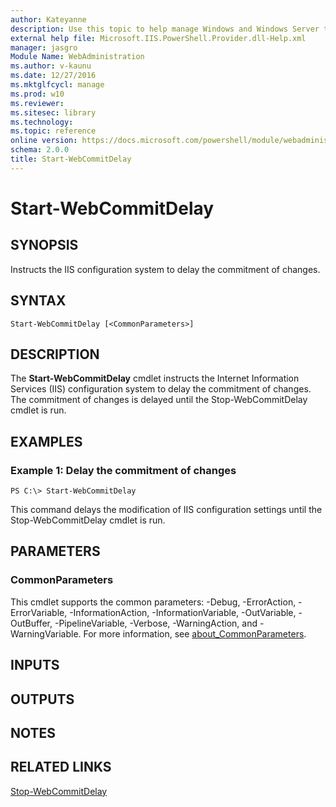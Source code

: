 ```yaml
---
author: Kateyanne
description: Use this topic to help manage Windows and Windows Server technologies with Windows PowerShell.
external help file: Microsoft.IIS.PowerShell.Provider.dll-Help.xml
manager: jasgro
Module Name: WebAdministration
ms.author: v-kaunu
ms.date: 12/27/2016
ms.mktglfcycl: manage
ms.prod: w10
ms.reviewer: 
ms.sitesec: library
ms.technology: 
ms.topic: reference
online version: https://docs.microsoft.com/powershell/module/webadministration/start-webcommitdelay?view=windowsserver2016-ps&wt.mc_id=ps-gethelp
schema: 2.0.0
title: Start-WebCommitDelay
---
```


# Start-WebCommitDelay

## SYNOPSIS
Instructs the IIS configuration system to delay the commitment of changes.

## SYNTAX

```
Start-WebCommitDelay [<CommonParameters>]
```

## DESCRIPTION
The **Start-WebCommitDelay** cmdlet instructs the Internet Information Services (IIS) configuration system to delay the commitment of changes.
The commitment of changes is delayed until the Stop-WebCommitDelay cmdlet is run.

## EXAMPLES

### Example 1: Delay the commitment of changes
```
PS C:\> Start-WebCommitDelay
```

This command delays the modification of IIS configuration settings until the Stop-WebCommitDelay cmdlet is run.

## PARAMETERS

### CommonParameters
This cmdlet supports the common parameters: -Debug, -ErrorAction, -ErrorVariable, -InformationAction, -InformationVariable, -OutVariable, -OutBuffer, -PipelineVariable, -Verbose, -WarningAction, and -WarningVariable. For more information, see [about_CommonParameters](https://go.microsoft.com/fwlink/?LinkID=113216).

## INPUTS

## OUTPUTS

## NOTES

## RELATED LINKS

[Stop-WebCommitDelay](./Stop-WebCommitDelay.md)

